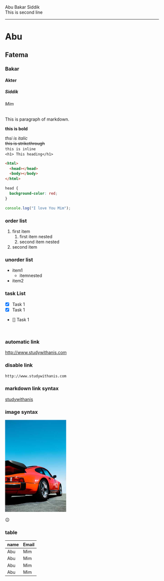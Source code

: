 <!-- markdown template
1.what & why README.md
2.How to make a comment
3.Normal text & new line
4.Horizontal rule
5.Heading
6.Paragraph
7.Italic
8.Bold
9.Strikethrough
10.Inline code block
11.Multiple line code block
12.List
13.Link
14.Image
15.Emoji
16.Table
 -->

Abu Bakar Siddik  
This is second line

---

# Abu

## Fatema

### Bakar

#### Akter

##### Siddik

###### Mim

<p> This is paragraph of markdown.</p>

**this is bold**

_thsi is italic_  
~~this is strikethrough~~  
`this is inline`  
`<h1> This heading</h1>`

```html
<html>
  <head></head>
  <body></body>
</html>
```

```css
head {
  background-color: red;
}
```

```javascript
console.log("I love You Mim");
```

### order list

1. first item
   1. first item nested
   2. second item nested
2. second item
   <br />

### unorder list

- item1
  - itemnested
- item2
  <br />

### task List

- [x] Task 1
- [x] Task 1
- [] Task 1

  <br />

### automatic link

http://www.studywithanis.com

### disable link

`http://www.studywithanis.com`

### markdown link syntax

[studywithanis](website)

<!-- all link is here -->

[website]: http://www.studywithanis.com

### image syntax

<!-- ![car](img_car.jpg "red car")
 -->
<img src= "img_car.jpg" width="200">

😉

### table

| name | Email |
| ---- | ----- |
| Abu  | Mim   |
| Abu  | Mim   |
| Abu  | Mim   |
| Abu  | Mim   |
